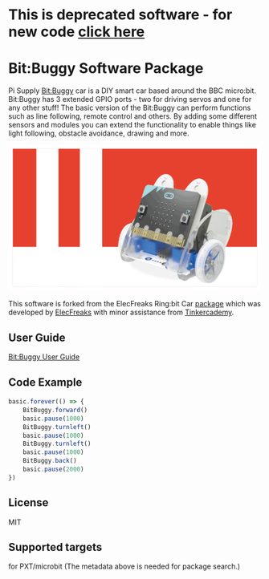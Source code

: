# This is deprecated software - for new code [click here](https://github.com/PiSupply/pxt-bitbuggy)

# Bit:Buggy Software Package

Pi Supply [Bit:Buggy](https://www.pi-supply.com) car is a DIY smart car based around the BBC micro:bit. Bit:Buggy has 3 extended GPIO ports - two for driving servos and one for any other stuff! The basic version of the Bit:Buggy can perform functions such as line following, remote control and others. By adding some different sensors and modules you can extend the functionality to enable things like light following, obstacle avoidance, drawing and more.

![](https://github.com/PiSupply/pxt-bitbuggy/blob/master/icon.png?raw=true)

This software is forked from the ElecFreaks Ring:bit Car [package](https://github.com/elecfreaks/pxt-ringbitcar) which was developed by [ElecFreaks](https://www.elecfreaks.com/) with minor assistance from [Tinkercademy](https://tinkercademy.com/).

## User Guide
[Bit:Buggy User Guide](https://www.pi-supply.com)

## Code Example
```JavaScript
basic.forever(() => {
    BitBuggy.forward()
    basic.pause(1000)
    BitBuggy.turnleft()
    basic.pause(1000)
    BitBuggy.turnleft()
    basic.pause(1000)
    BitBuggy.back()
    basic.pause(2000)
})
```

## License
MIT

## Supported targets
for PXT/microbit (The metadata above is needed for package search.)
